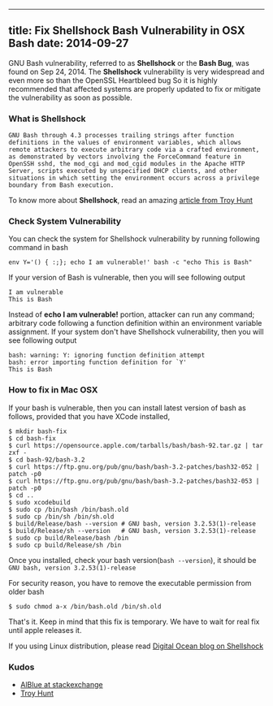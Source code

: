 ----
title: Fix Shellshock Bash Vulnerability in OSX Bash
date:   2014-09-27
----

GNU Bash vulnerability, referred to as **Shellshock** or the **Bash Bug**, was found on Sep 24, 2014.
The **Shellshock** vulnerability is very widespread and even more so than the OpenSSL Heartbleed bug
 So it is highly recommended that affected systems are properly updated to fix or mitigate the vulnerability as soon as possible.

### What is Shellshock

```
GNU Bash through 4.3 processes trailing strings after function definitions in the values of environment variables, which allows remote attackers to execute arbitrary code via a crafted environment, as demonstrated by vectors involving the ForceCommand feature in OpenSSH sshd, the mod_cgi and mod_cgid modules in the Apache HTTP Server, scripts executed by unspecified DHCP clients, and other situations in which setting the environment occurs across a privilege boundary from Bash execution.
```

To know more about **Shellshock**, read an amazing [article from Troy Hunt](http://www.troyhunt.com/2014/09/everything-you-need-to-know-about.html)

### Check System Vulnerability

You can check the system for Shellshock vulnerability by running following command in bash

```
env Y='() { :;}; echo I am vulnerable!' bash -c "echo This is Bash"
```

If your version of Bash is vulnerable, then you will see following output

```
I am vulnerable
This is Bash
```

Instead of **echo I am vulnerable!** portion, attacker can run any command;
arbitrary code following a function definition within an environment variable assignment.
If your system don't have Shellshock vulnerability, then you will see following output

```
bash: warning: Y: ignoring function definition attempt
bash: error importing function definition for `Y'
This is Bash
```

### How to fix in Mac OSX

If your bash is vulnerable, then  you can install latest version of bash as follows, provided that you have XCode installed,

```
$ mkdir bash-fix
$ cd bash-fix
$ curl https://opensource.apple.com/tarballs/bash/bash-92.tar.gz | tar zxf -
$ cd bash-92/bash-3.2
$ curl https://ftp.gnu.org/pub/gnu/bash/bash-3.2-patches/bash32-052 | patch -p0
$ curl https://ftp.gnu.org/pub/gnu/bash/bash-3.2-patches/bash32-053 | patch -p0
$ cd ..
$ sudo xcodebuild
$ sudo cp /bin/bash /bin/bash.old
$ sudo cp /bin/sh /bin/sh.old
$ build/Release/bash --version # GNU bash, version 3.2.53(1)-release
$ build/Release/sh --version   # GNU bash, version 3.2.53(1)-release
$ sudo cp build/Release/bash /bin
$ sudo cp build/Release/sh /bin
```

Once you installed, check your bash version(`bash --version`), it should be
`GNU bash, version 3.2.53(1)-release`

For security reason, you have to remove the executable permission from older bash

```
$ sudo chmod a-x /bin/bash.old /bin/sh.old
```

That's it. Keep in mind that this fix is temporary.
We have to wait for real fix until apple releases it.

If you using Linux distribution, please read [Digital Ocean blog on Shellshock](https://www.digitalocean.com/community/tutorials/how-to-protect-your-server-against-the-shellshock-bash-vulnerability)

### Kudos

- [AlBlue at stackexchange](http://apple.stackexchange.com/questions/146849/how-do-i-recompile-bash-to-avoid-shellshock-the-remote-exploit-cve-2014-6271-an)
- [Troy Hunt](http://www.troyhunt.com/)




